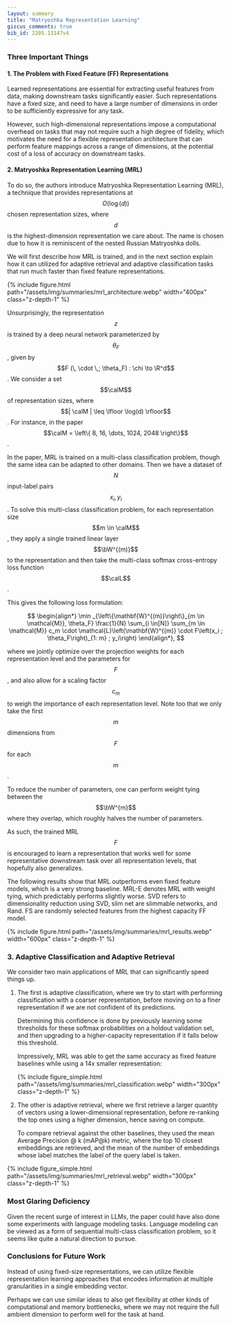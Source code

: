```yaml
---
layout: summary
title: "Matryoshka Representation Learning"
giscus_comments: true
bib_id: 2205.13147v4
---
```


### Three Important Things

#### 1. The Problem with Fixed Feature (FF) Representations

Learned representations are essential for extracting useful features
from data, making downstream tasks significantly easier.
Such representations have a fixed size, and need to have a large
number of dimensions in order to be sufficiently expressive for any
task.

However, such high-dimensional representations impose a computational overhead
on tasks that may not require such a high degree of fidelity, which motivates
the need for a flexible representation architecture that can perform feature
mappings across a range of dimensions, at the potential cost of a loss of
accuracy on downstream tasks.

#### 2. Matryoshka Representation Learning (MRL)

To do so, the authors introduce Matryoshka Representation Learning (MRL),
a technique that provides representations at $$O(\log (d))$$ chosen
representation sizes, where $$d$$ is the
highest-dimension representation we care about. The name is chosen due to how it is
reminiscent of the nested Russian Matryoshka dolls.

We will first describe how MRL is trained, and in the next section explain how
it can utilized for adaptive retrieval and adaptive classification tasks that
run much faster than fixed feature representations.

{% include figure.html
    path="/assets/img/summaries/mrl_architecture.webp"
    width="400px"
    class="z-depth-1"
%}

Unsurprisingly, the representation $$z$$ is trained by a deep neural network parameterized by $$\theta_F$$, given by
$$F (\, \cdot \,; \theta_F) : \chi \to \R^d$$.
We consider a set $$\calM$$ of representation sizes,
where $$| \calM | \leq \lfloor \log(d) \rfloor$$.
For instance, in the paper $$\calM = \left\{ 8, 16, \dots, 1024, 2048 \right\}$$.

In the paper, MRL is trained on a multi-class classification problem,
though the same idea can be adapted to other domains. Then
we have a dataset of $$N$$ input-label pairs $$x_i, y_i$$.
To solve this multi-class classification problem,
for each representation size $$m \in \calM$$, they apply a single trained linear
layer $$\bW^{(m)}$$
to the representation and then take the multi-class softmax cross-entropy loss
function $$\calL$$.

This gives the following loss formulation:

$$
\begin{align*}
\min _{\left\{\mathbf{W}^{(m)}\right\}_{m \in \mathcal{M}}, \theta_F} \frac{1}{N} \sum_{i \in[N]} \sum_{m \in \mathcal{M}} c_m \cdot \mathcal{L}\left(\mathbf{W}^{(m)} \cdot F\left(x_i ; \theta_F\right)_{1: m} ; y_i\right)
\end{align*},
$$

where we jointly optimize over the projection weights for each representation level and the parameters for $$F$$, and also
allow for a scaling factor $$c_m$$ to weigh the importance
of each representation level.
Note too that we only take the first $$m$$ dimensions from
$$F$$ for each $$m$$.

To reduce the number of parameters, one can perform weight tying
between the $$\bW^{m}$$ where they overlap, which roughly halves the number of
parameters.

As such, the trained MRL $$F$$ is encouraged to learn a representation that
works well for some representative downstream task over all representation
levels, that hopefully also generalizes.

The following results show that MRL outperforms even fixed feature models,
which is a very strong baseline. MRL-E denotes MRL with weight tying,
which predictably performs slightly worse. SVD refers to dimensionality
reduction using SVD, slim net are slimmable networks, and Rand. FS are randomly
selected features from the highest capacity FF model.

{% include figure.html
    path="/assets/img/summaries/mrl_results.webp"
    width="600px"
    class="z-depth-1"
%}

### 3. Adaptive Classification and Adaptive Retrieval

We consider two main applications of MRL that can significantly speed things up.

1. The first is adaptive classification, where we try to start with performing classification
   with a coarser representation, before moving on to a finer representation if we are not confident of its predictions.

   Determining this confidence is done by previously learning some thresholds for
   these softmax probabilities on a holdout validation set, and then upgrading to a
   higher-capacity representation if it falls below this threshold.

   Impressively, MRL was able to get the same accuracy as fixed feature baselines while using
   a 14x smaller representation:

    {% include figure_simple.html
        path="/assets/img/summaries/mrl_classification.webp"
        width="300px"
        class="z-depth-1"
    %}

2. The other is adaptive retrieval, where we first retrieve a larger quantity
   of vectors using a lower-dimensional representation, before re-ranking the top ones using
   a higher dimension, hence saving on compute.

   To compare retrieval against the other baselines, they used the mean Average Precision @ k (mAP@k)
   metric, where the top 10 closest embeddings are retrieved, and the mean of
   the number of embeddings whose label matches the label of the query label is
   taken.

{% include figure_simple.html
    path="/assets/img/summaries/mrl_retrieval.webp"
    width="300px"
    class="z-depth-1"
%}

### Most Glaring Deficiency

Given the recent surge of interest in LLMs, the paper could have also done
some experiments with language modeling tasks.
Language modeling can be viewed as a form of sequential multi-class
classification problem, so it seems like quite a natural direction to pursue.

### Conclusions for Future Work

Instead of using fixed-size representations, we can utilize flexible representation learning approaches that encodes information
at multiple granularities in a single embedding vector.

Perhaps we can use similar ideas to also get flexibility at other kinds of
computational and memory bottlenecks, where we may not require the full ambient
dimension to perform well for the task at hand.
